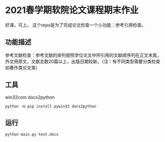 # 2021春学期软院论文课程期末作业
好课，可上。
这个repo是为了完成论文检查一个小功能：参考引用检查。

## 功能描述
参考文献检查：参考文献的排列按照学位论文中所引用的文献顺序列在正文末尾，外文用原文，文献总数20篇以上，出版日期较新。（注：有不同类型需要分类检查如著作类论文类）


## 工具

win32com
docx2python
```shell
python -m pip install pywin32 docx2python

```

## 运行

```shell script
python main.py test.docx
```